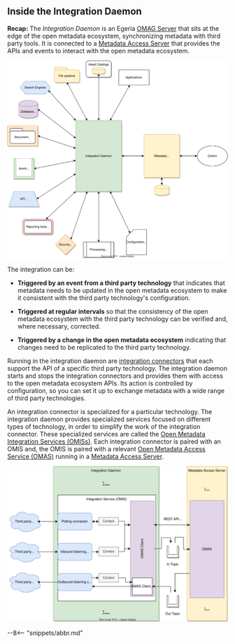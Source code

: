 <!-- SPDX-License-Identifier: CC-BY-4.0 -->
<!-- Copyright Contributors to the Egeria project. -->

## Inside the Integration Daemon

**Recap:** The *Integration Daemon* is an Egeria [OMAG Server](/concepts/omag-server) that sits at the edge of the open metadata ecosystem, synchronizing metadata with third party tools.  It is connected to a [Metadata Access Server](/concepts/metadata-access-server) that provides the APIs and events to interact with the open metadata ecosystem.

![Integration Daemon](/services/integration-daemon-in-action.svg)

The integration can be:

* **Triggered by an event from a third party technology** that indicates that metadata needs to be updated in the open metadata ecosystem to make it consistent with the third party technology's configuration.

* **Triggered at regular intervals** so that the consistency of the open metadata ecosystem with the third party technology can be verified and, where necessary, corrected.

* **Triggered by a change in the open metadata ecosystem** indicating that changes need to be replicated to the third party technology.

Running in the integration daemon are [integration connectors](/concepts/integration-connector) that each support the API of a specific third party technology.  The integration daemon starts and stops the integration connectors and provides them with access to the open metadata ecosystem APIs.  Its action is controlled by configuration, so you can set it up to exchange metadata with a wide range of third party technologies.

An integration connector is specialized for a particular technology.  The integration daemon provides specialized services focused on different types of technology, in order to simplify the work of the integration connector.  These specialized services are called the [Open Metadata Integration Services (OMISs)](/services/omis).  Each integration connector is paired with an OMIS and, the OMIS is paired with a relevant [Open Metadata Access Service (OMAS)](/services/omas) running in a [Metadata Access Server](/concepts/metadata-access-server).

![Inside Integration Daemon](/services/integration-daemon-internals.svg)


--8<-- "snippets/abbr.md"